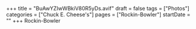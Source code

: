 +++
title = "BuAwYZIwWBkiV80R5yDs.avif"
draft = false
tags = ["Photos"]
categories = ["Chuck E. Cheese's"]
pages = ["Rockin-Bowler"]
startDate = ""
+++
 Rockin-Bowler
